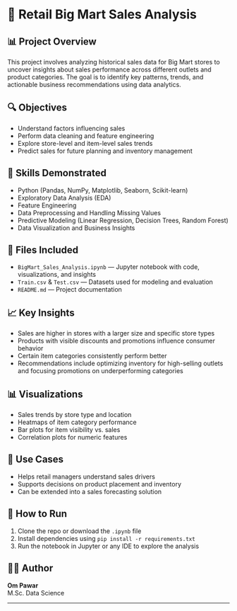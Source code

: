 # 🛒 Retail Big Mart Sales Analysis

## 📊 Project Overview
This project involves analyzing historical sales data for Big Mart stores to uncover insights about sales performance across different outlets and product categories. The goal is to identify key patterns, trends, and actionable business recommendations using data analytics.

## 🔍 Objectives
- Understand factors influencing sales
- Perform data cleaning and feature engineering
- Explore store-level and item-level sales trends
- Predict sales for future planning and inventory management

## 🧠 Skills Demonstrated
- Python (Pandas, NumPy, Matplotlib, Seaborn, Scikit-learn)
- Exploratory Data Analysis (EDA)
- Feature Engineering
- Data Preprocessing and Handling Missing Values
- Predictive Modeling (Linear Regression, Decision Trees, Random Forest)
- Data Visualization and Business Insights

## 📁 Files Included
- `BigMart_Sales_Analysis.ipynb` — Jupyter notebook with code, visualizations, and insights
- `Train.csv` & `Test.csv` — Datasets used for modeling and evaluation
- `README.md` — Project documentation

## 📈 Key Insights
- Sales are higher in stores with a larger size and specific store types
- Products with visible discounts and promotions influence consumer behavior
- Certain item categories consistently perform better
- Recommendations include optimizing inventory for high-selling outlets and focusing promotions on underperforming categories

## 📊 Visualizations
- Sales trends by store type and location
- Heatmaps of item category performance
- Bar plots for item visibility vs. sales
- Correlation plots for numeric features

## 📌 Use Cases
- Helps retail managers understand sales drivers
- Supports decisions on product placement and inventory
- Can be extended into a sales forecasting solution

## 🚀 How to Run
1. Clone the repo or download the `.ipynb` file
2. Install dependencies using `pip install -r requirements.txt`
3. Run the notebook in Jupyter or any IDE to explore the analysis

## 🧑‍💻 Author
**Om Pawar**  
M.Sc. Data Science

---

